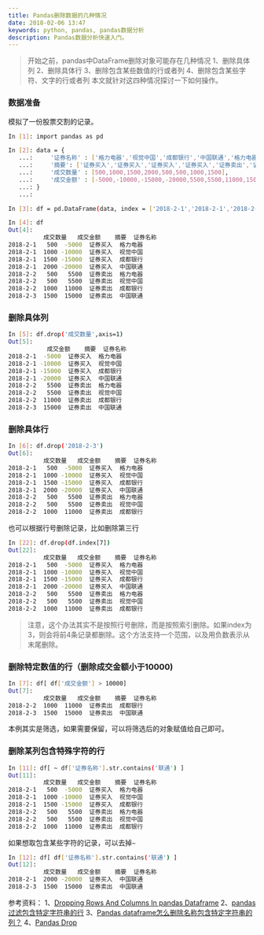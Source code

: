 ```yaml
---
title: Pandas删除数据的几种情况
date: 2018-02-06 13:47
keywords: python, pandas, pandas数据分析
description: Pandas数据分析快速入门。
---
```


> 开始之前，pandas中DataFrame删除对象可能存在几种情况
1、删除具体列
2、删除具体行
3、删除包含某些数值的行或者列
4、删除包含某些字符、文字的行或者列
本文就针对这四种情况探讨一下如何操作。


### 数据准备
模拟了一份股票交割的记录。
```bash
In [1]: import pandas as pd

In [2]: data = {
   ...:     '证券名称' : ['格力电器','视觉中国','成都银行','中国联通','格力电器','视觉中国','成都银行','中国联通'],
   ...:     '摘要': ['证券买入','证券买入','证券买入','证券买入','证券卖出','证券卖出','证券卖出','证券卖出'],
   ...:     '成交数量' : [500,1000,1500,2000,500,500,1000,1500],
   ...:     '成交金额' : [-5000,-10000,-15000,-20000,5500,5500,11000,15000]
   ...: }
   ...: 

In [3]: df = pd.DataFrame(data, index = ['2018-2-1','2018-2-1','2018-2-1','2018-2-1','2018-2-2','2018-2-2','2018-2-2','2018-2-3'])

In [4]: df
Out[4]: 
          成交数量   成交金额    摘要  证券名称
2018-2-1   500  -5000  证券买入  格力电器
2018-2-1  1000 -10000  证券买入  视觉中国
2018-2-1  1500 -15000  证券买入  成都银行
2018-2-1  2000 -20000  证券买入  中国联通
2018-2-2   500   5500  证券卖出  格力电器
2018-2-2   500   5500  证券卖出  视觉中国
2018-2-2  1000  11000  证券卖出  成都银行
2018-2-3  1500  15000  证券卖出  中国联通
```

### 删除具体列
```bash
In [5]: df.drop('成交数量',axis=1)
Out[5]: 
           成交金额    摘要  证券名称
2018-2-1  -5000  证券买入  格力电器
2018-2-1 -10000  证券买入  视觉中国
2018-2-1 -15000  证券买入  成都银行
2018-2-1 -20000  证券买入  中国联通
2018-2-2   5500  证券卖出  格力电器
2018-2-2   5500  证券卖出  视觉中国
2018-2-2  11000  证券卖出  成都银行
2018-2-3  15000  证券卖出  中国联通
```

### 删除具体行
```bash
In [6]: df.drop('2018-2-3')
Out[6]: 
          成交数量   成交金额    摘要  证券名称
2018-2-1   500  -5000  证券买入  格力电器
2018-2-1  1000 -10000  证券买入  视觉中国
2018-2-1  1500 -15000  证券买入  成都银行
2018-2-1  2000 -20000  证券买入  中国联通
2018-2-2   500   5500  证券卖出  格力电器
2018-2-2   500   5500  证券卖出  视觉中国
2018-2-2  1000  11000  证券卖出  成都银行
```
也可以根据行号删除记录，比如删除第三行
```bash
In [22]: df.drop(df.index[7])
Out[22]: 
          成交数量   成交金额    摘要  证券名称
2018-2-1   500  -5000  证券买入  格力电器
2018-2-1  1000 -10000  证券买入  视觉中国
2018-2-1  1500 -15000  证券买入  成都银行
2018-2-1  2000 -20000  证券买入  中国联通
2018-2-2   500   5500  证券卖出  格力电器
2018-2-2   500   5500  证券卖出  视觉中国
2018-2-2  1000  11000  证券卖出  成都银行
```
> 注意，这个办法其实不是按照行号删除，而是按照索引删除。如果index为3，则会将前4条记录都删除。这个方法支持一个范围，以及用负数表示从末尾删除。


### 删除特定数值的行（删除成交金额小于10000)
```bash
In [7]: df[ df['成交金额'] > 10000]
Out[7]: 
          成交数量   成交金额    摘要  证券名称
2018-2-2  1000  11000  证券卖出  成都银行
2018-2-3  1500  15000  证券卖出  中国联通
```
本例其实是筛选，如果需要保留，可以将筛选后的对象赋值给自己即可。

### 删除某列包含特殊字符的行
```bash
In [11]: df[ ~ df['证券名称'].str.contains('联通') ]
Out[11]: 
          成交数量   成交金额    摘要  证券名称
2018-2-1   500  -5000  证券买入  格力电器
2018-2-1  1000 -10000  证券买入  视觉中国
2018-2-1  1500 -15000  证券买入  成都银行
2018-2-2   500   5500  证券卖出  格力电器
2018-2-2   500   5500  证券卖出  视觉中国
2018-2-2  1000  11000  证券卖出  成都银行
```
如果想取包含某些字符的记录，可以去掉```~```
```bash
In [12]: df[ df['证券名称'].str.contains('联通') ]
Out[12]: 
          成交数量   成交金额    摘要  证券名称
2018-2-1  2000 -20000  证券买入  中国联通
2018-2-3  1500  15000  证券卖出  中国联通
```

参考资料：
1、[Dropping Rows And Columns In pandas Dataframe](https://chrisalbon.com/python/data_wrangling/pandas_dropping_column_and_rows/)
2、[pandas过滤包含特定字符串的行](https://www.cnblogs.com/xqnq2007/p/7728720.html)
3、[Pandas dataframe怎么删除名称包含特定字符串的列？](https://cloud.tencent.com/developer/ask/28010)
4、[Pandas Drop](https://pandas.pydata.org/pandas-docs/stable/generated/pandas.DataFrame.drop.html)











